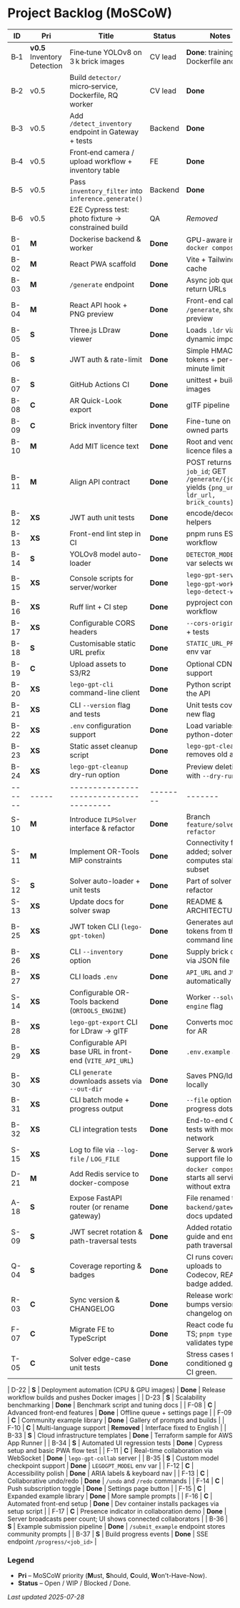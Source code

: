 
# Project Backlog (MoSCoW)

| ID   | Pri | Title                               | Status | Notes |
|------|-----|-------------------------------------|--------|-------|
| B‑1 | **v0.5** Inventory Detection | Fine‑tune YOLOv8 on 3 k brick images | CV lead | **Done**: training Dockerfile and docs |
| B‑2 | v0.5 | Build `detector/` micro‑service, Dockerfile, RQ worker | CV lead | **Done** |
| B‑3 | v0.5 | Add `/detect_inventory` endpoint in Gateway + tests | Backend | **Done** |
| B‑4 | v0.5 | Front‑end camera / upload workflow + inventory table | FE | **Done** |
| B‑5 | v0.5 | Pass `inventory_filter` into `inference.generate()` | Backend | **Done** |
| B‑6 | v0.5 | E2E Cypress test: photo fixture → constrained build | QA | _Removed_ |
| B-01 | **M** | Dockerise backend & worker           | **Done** | GPU-aware image, `docker compose dev` |
| B-02 | **M** | React PWA scaffold                   | **Done** | Vite + Tailwind, SW cache |
| B-03 | **M** | `/generate` endpoint                 | **Done** | Async job queue, return URLs |
| B-04 | **M** | React API hook + PNG preview         | **Done** | Front-end calls `/generate`, shows preview |
| B-05 | **S** | Three.js LDraw viewer                | **Done** | Loads `.ldr` via dynamic import |
| B-06 | **S** | JWT auth & rate-limit                | **Done** | Simple HMAC tokens + per-minute limit |
| B-07 | **S** | GitHub Actions CI                    | **Done** | unittest + build images |
| B-08 | **C** | AR Quick-Look export                 | **Done** | glTF pipeline |
| B-09 | **C** | Brick inventory filter               | **Done** | Fine-tune on owned parts |
| B-10 | **M** | Add MIT licence text                 | **Done** | Root and vendor licence files added |
| B-11 | **M** | Align API contract                   | **Done** | POST returns `job_id`; GET `/generate/{job_id}` yields `{png_url, ldr_url, brick_counts}` |
| B-12 | **XS** | JWT auth unit tests                  | **Done** | encode/decode helpers |
| B-13 | **XS** | Front-end lint step in CI            | **Done** | pnpm runs ESLint in workflow |
| B-14 | **S** | YOLOv8 model auto-loader            | **Done** | `DETECTOR_MODEL` env var selects weights |
| B-15 | **XS** | Console scripts for server/worker   | **Done** | `lego-gpt-server`, `lego-gpt-worker`, `lego-detect-worker` |
| B-16 | **XS** | Ruff lint + CI step                 | **Done** | pyproject config + workflow |
| B-17 | **XS** | Configurable CORS headers            | **Done** | `--cors-origins` CLI + tests |
| B-18 | **S** | Customisable static URL prefix       | **Done** | `STATIC_URL_PREFIX` env var |
| B-19 | **C** | Upload assets to S3/R2               | **Done** | Optional CDN support |
| B-20 | **XS** | `lego-gpt-cli` command-line client    | **Done** | Python script to call the API |
| B-21 | **XS** | CLI `--version` flag and tests        | **Done** | Unit tests cover the new flag |
| B-22 | **XS** | `.env` configuration support          | **Done** | Load variables via python-dotenv |
| B-23 | **XS** | Static asset cleanup script           | **Done** | `lego-gpt-cleanup` removes old assets |
| B-24 | **XS** | `lego-gpt-cleanup` dry-run option     | **Done** | Preview deletions with `--dry-run` |
|------|-----|---------------------------------------|--------|-------|
| S-10 | **M** | Introduce `ILPSolver` interface & refactor | **Done** | Branch `feature/solver-refactor` |
| S-11 | **M** | Implement OR-Tools MIP constraints   | **Done** | Connectivity filter added; solver computes stable subset |
| S-12 | **S** | Solver auto-loader + unit tests      | **Done** | Part of solver refactor |
| S-13 | **XS**| Update docs for solver swap          | **Done** | README & ARCHITECTURE |
| B-25 | **XS** | JWT token CLI (`lego-gpt-token`) | **Done** | Generates auth tokens from the command line |
| B-26 | **XS** | CLI `--inventory` option | **Done** | Supply brick counts via JSON file |
| B-27 | **XS** | CLI loads `.env` | **Done** | `API_URL` and `JWT` automatically read |
| S-14 | **XS** | Configurable OR-Tools backend (`ORTOOLS_ENGINE`) | **Done** | Worker `--solver-engine` flag |
| B-28 | **XS** | `lego-gpt-export` CLI for LDraw → glTF | **Done** | Converts models for AR |
| B-29 | **XS** | Configurable API base URL in front-end (`VITE_API_URL`) | **Done** | `.env.example` added |
| B-30 | **XS** | CLI `generate` downloads assets via `--out-dir` | **Done** | Saves PNG/ldr/gltf locally |
| B-31 | **XS** | CLI batch mode + progress output | **Done** | `--file` option and progress dots |
| B-32 | **XS** | CLI integration tests | **Done** | End-to-end CLI tests with mocked network |
| S-15 | **XS** | Log to file via `--log-file` / `LOG_FILE` | **Done** | Server & workers support file logging |
| D-21 | **M**  | Add Redis service to docker-compose                     | **Done** | `docker compose up` starts all services without extra steps. |
| A-18 | **S**  | Expose FastAPI router (or rename gateway)               | **Done** | File renamed to `backend/gateway.py`; docs updated. |
| S-09 | **S**  | JWT secret rotation & path-traversal tests               | **Done** | Added rotation guide and ensured path traversal test. |
| Q-04 | **S**  | Coverage reporting & badges                             | **Done** | CI runs coverage, uploads to Codecov, README badge added. |
| R-03 | **C**  | Sync version & CHANGELOG                                 | **Done** | Release workflow bumps version and changelog on tags. |
| F-07 | **C**  | Migrate FE to TypeScript                                 | **Done** | React code fully in TS; `pnpm typecheck` validates types. |
| T-05 | **C**  | Solver edge-case unit tests                              | **Done** | Stress cases for ill-conditioned graphs; CI green. |

| D-22 | **S**  | Deployment automation (CPU & GPU images)               | **Done** | Release workflow builds and pushes Docker images |
| D-23 | **S**  | Scalability benchmarking                              | **Done** | Benchmark script and tuning docs |
| F-08 | **C**  | Advanced front-end features                            | **Done** | Offline queue + settings page |
| F-09 | **C**  | Community example library                             | **Done** | Gallery of prompts and builds |
| F-10 | **C**  | Multi-language support                                | **Removed** | Interface fixed to English |
| B-33 | **S**  | Cloud infrastructure templates                       | **Done** | Terraform sample for AWS App Runner |
| B-34 | **S**  | Automated UI regression tests                        | **Done** | Cypress setup and basic PWA flow test |
| F-11 | **C**  | Real-time collaboration via WebSocket                | **Done** | `lego-gpt-collab` server |
| B-35 | **S**  | Custom model checkpoint support                      | **Done** | `LEGOGPT_MODEL` env var |
| F-12 | **C**  | Accessibility polish                                 | **Done** | ARIA labels & keyboard nav |
| F-13 | **C**  | Collaborative undo/redo                              | **Done** | `/undo` and `/redo` commands |
| F-14 | **C**  | Push subscription toggle                             | **Done** | Settings page button |
| F-15 | **C**  | Expanded example library                             | **Done** | More sample prompts |
| F-16 | **C**  | Automated front-end setup                           | **Done** | Dev container installs packages via setup script |
| F-17 | **C**  | Presence indicator in collaboration demo            | **Done** | Server broadcasts peer count; UI shows connected collaborators |
| B-36 | **S**  | Example submission pipeline                        | **Done** | `/submit_example` endpoint stores community prompts |
| B-37 | **S**  | Build progress events                              | **Done** | SSE endpoint `/progress/<job_id>` |



### Legend
* **Pri** – MoSCoW priority (**M**ust, **S**hould, **C**ould, **W**on’t-Have-Now).
* **Status** – Open / WIP / Blocked / Done.

_Last updated 2025-07-28_
